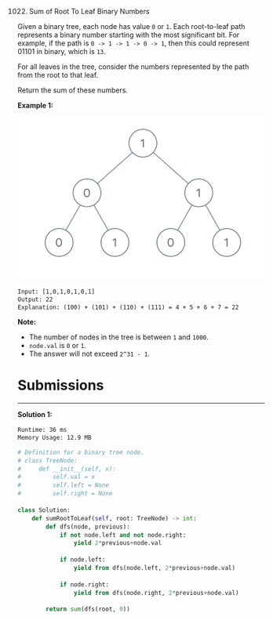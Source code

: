 1022. Sum of Root To Leaf Binary Numbers

Given a binary tree, each node has value `0` or `1`.  Each root-to-leaf path represents a binary number starting with the most significant bit.  For example, if the path is `0 -> 1 -> 1 -> 0 -> 1`, then this could represent 01101 in binary, which is `13`.

For all leaves in the tree, consider the numbers represented by the path from the root to that leaf.

Return the sum of these numbers.

 

**Example 1:**

![1022_sum-of-root-to-leaf-binary-numbers.png](img/1022_sum-of-root-to-leaf-binary-numbers.png)
```
Input: [1,0,1,0,1,0,1]
Output: 22
Explanation: (100) + (101) + (110) + (111) = 4 + 5 + 6 + 7 = 22
```

**Note:**

* The number of nodes in the tree is between `1` and `1000`.
* `node.val` is `0` or `1`.
* The answer will not exceed `2^31 - 1`.

# Submissions
---
**Solution 1:**
```
Runtime: 36 ms
Memory Usage: 12.9 MB
```
```python
# Definition for a binary tree node.
# class TreeNode:
#     def __init__(self, x):
#         self.val = x
#         self.left = None
#         self.right = None

class Solution:
    def sumRootToLeaf(self, root: TreeNode) -> int:
        def dfs(node, previous):
            if not node.left and not node.right:
                yield 2*previous+node.val

            if node.left:
                yield from dfs(node.left, 2*previous+node.val)

            if node.right:
                yield from dfs(node.right, 2*previous+node.val)

        return sum(dfs(root, 0))
```